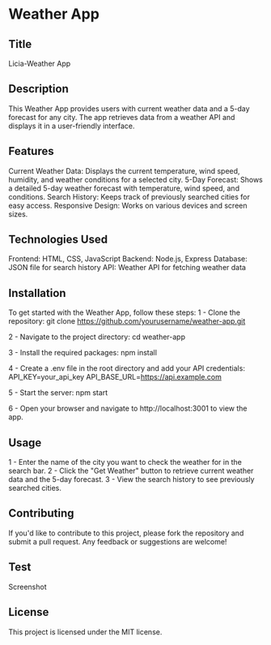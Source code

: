 # Weather App

## Title
Licia-Weather App

## Description
This Weather App provides users with current weather data and a 5-day forecast for any city. The app retrieves data from a weather API and displays it in a user-friendly interface.

## Features
Current Weather Data: Displays the current temperature, wind speed, humidity, and weather conditions for a selected city.
5-Day Forecast: Shows a detailed 5-day weather forecast with temperature, wind speed, and conditions.
Search History: Keeps track of previously searched cities for easy access.
Responsive Design: Works on various devices and screen sizes.

## Technologies Used
Frontend: HTML, CSS, JavaScript
Backend: Node.js, Express
Database: JSON file for search history
API: Weather API for fetching weather data

## Installation
To get started with the Weather App, follow these steps:
1 - Clone the repository:
git clone https://github.com/yourusername/weather-app.git

2 - Navigate to the project directory:
cd weather-app

3 - Install the required packages:
npm install

4 - Create a .env file in the root directory and add your API credentials:
API_KEY=your_api_key
API_BASE_URL=https://api.example.com

5 - Start the server:
npm start

6 - Open your browser and navigate to http://localhost:3001 to view the app.

## Usage
1 - Enter the name of the city you want to check the weather for in the search bar.
2 - Click the "Get Weather" button to retrieve current weather data and the 5-day forecast.
3 - View the search history to see previously searched cities.

## Contributing
If you'd like to contribute to this project, please fork the repository and submit a pull request. Any feedback or suggestions are welcome!

## Test
Screenshot

## License
This project is licensed under the MIT license.
